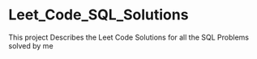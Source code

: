 # Leet_Code_SQL_Solutions
 This project Describes the Leet Code Solutions for all the SQL Problems solved by me
